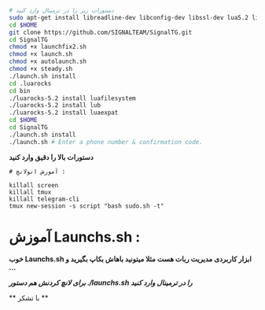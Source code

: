 ```sh

# دستورات زیر را در ترمینال وارد کنید
sudo apt-get install libreadline-dev libconfig-dev libssl-dev lua5.2 liblua5.2-dev libevent-dev make unzip git redis-server g++ libjansson-dev libpython-dev expat libexpat1-dev
cd $HOME
git clone https://github.com/SIGNALTEAM/SignalTG.git
cd SignalTG
chmod +x launchfix2.sh
chmod +x launch.sh
chmod +x autolaunch.sh
chmod +x steady.sh
./launch.sh install
cd .luarocks
cd bin
./luarocks-5.2 install luafilesystem
./luarocks-5.2 install lub
./luarocks-5.2 install luaexpat
cd $HOME
cd SignalTG
./launch.sh install
./launch.sh # Enter a phone number & confirmation code.
```

**دستورات بالا را دقیق وارد کنید**

```
# آموزش اتولانچ :

killall screen
killall tmux
killall telegram-cli
tmux new-session -s script "bash sudo.sh -t"
```

# آموزش Launchs.sh :

**خوب Launchs.sh ابزار کاربردی مدیریت ربات هست مثلا میتونید باهاش بکاپ بگیرید و ...**

***برای لانچ کردنش هم دستور ./launchs.sh را در ترمینال وارد کنید***

** با تشکر **
